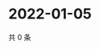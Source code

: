 # 2022-01-05

共 0 条

<!-- BEGIN WEIBO -->
<!-- 最后更新时间 Wed Jan 05 2022 19:07:51 GMT+0800 (China Standard Time) -->

<!-- END WEIBO -->
